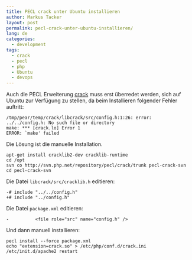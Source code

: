```yaml
---
title: PECL crack unter Ubuntu installieren
author: Markus Tacker
layout: post
permalink: pecl-crack-unter-ubuntu-installieren/
lang: de
categories:
  - development
tags:
  - crack
  - pecl
  - php
  - Ubuntu
  - devops
---
```

Auch die PECL Erweiterung [crack][1] muss erst überredet werden, sich auf Ubuntu zur Verfügung zu stellen, da beim Installieren folgender Fehler auftritt:

    /tmp/pear/temp/crack/libcrack/src/config.h:1:26: error: ../../config.h: No such file or directory
    make: *** [crack.lo] Error 1
    ERROR: `make' failed

Die Lösung ist die manuelle Installation.

    apt-get install cracklib2-dev cracklib-runtime
    cd /opt
    svn co http://svn.php.net/repository/pecl/crack/trunk pecl-crack-svn
    cd pecl-crack-svn

Die Datei `libcrack/src/cracklib.h` editieren:

    -# include "../../config.h"
    +# include "../config.h"


Die Datei `package.xml` editieren:  

    -          <file role="src" name="config.h" />

Und dann manuell installieren:  

    pecl install --force package.xml
    echo "extension=crack.so" > /etc/php/conf.d/crack.ini
    /etc/init.d/apache2 restart

 [1]: http://pecl.php.net/package/crack
